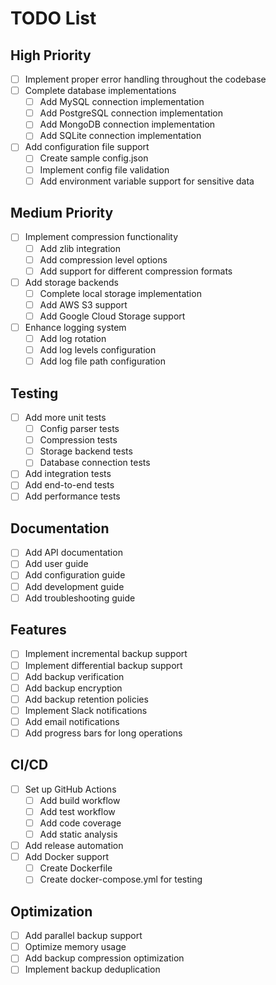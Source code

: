 # TODO List

## High Priority
- [ ] Implement proper error handling throughout the codebase
- [ ] Complete database implementations
  - [ ] Add MySQL connection implementation
  - [ ] Add PostgreSQL connection implementation
  - [ ] Add MongoDB connection implementation
  - [ ] Add SQLite connection implementation
- [ ] Add configuration file support
  - [ ] Create sample config.json
  - [ ] Implement config file validation
  - [ ] Add environment variable support for sensitive data

## Medium Priority
- [ ] Implement compression functionality
  - [ ] Add zlib integration
  - [ ] Add compression level options
  - [ ] Add support for different compression formats
- [ ] Add storage backends
  - [ ] Complete local storage implementation
  - [ ] Add AWS S3 support
  - [ ] Add Google Cloud Storage support
- [ ] Enhance logging system
  - [ ] Add log rotation
  - [ ] Add log levels configuration
  - [ ] Add log file path configuration

## Testing
- [ ] Add more unit tests
  - [ ] Config parser tests
  - [ ] Compression tests
  - [ ] Storage backend tests
  - [ ] Database connection tests
- [ ] Add integration tests
- [ ] Add end-to-end tests
- [ ] Add performance tests

## Documentation
- [ ] Add API documentation
- [ ] Add user guide
- [ ] Add configuration guide
- [ ] Add development guide
- [ ] Add troubleshooting guide

## Features
- [ ] Implement incremental backup support
- [ ] Implement differential backup support
- [ ] Add backup verification
- [ ] Add backup encryption
- [ ] Add backup retention policies
- [ ] Implement Slack notifications
- [ ] Add email notifications
- [ ] Add progress bars for long operations

## CI/CD
- [ ] Set up GitHub Actions
  - [ ] Add build workflow
  - [ ] Add test workflow
  - [ ] Add code coverage
  - [ ] Add static analysis
- [ ] Add release automation
- [ ] Add Docker support
  - [ ] Create Dockerfile
  - [ ] Create docker-compose.yml for testing

## Optimization
- [ ] Add parallel backup support
- [ ] Optimize memory usage
- [ ] Add backup compression optimization
- [ ] Implement backup deduplication 